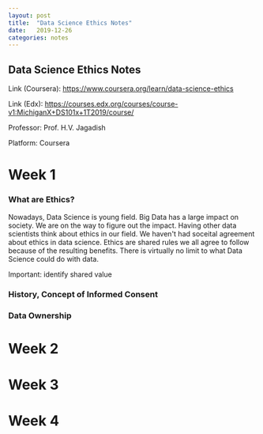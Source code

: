 ```yaml
---
layout: post
title:  "Data Science Ethics Notes"
date:   2019-12-26
categories: notes
---
```



## Data Science Ethics Notes
Link (Coursera): https://www.coursera.org/learn/data-science-ethics 

Link (Edx): https://courses.edx.org/courses/course-v1:MichiganX+DS101x+1T2019/course/ 

Professor: Prof. H.V. Jagadish 

Platform: Coursera 

# Week 1
### What are Ethics?
Nowadays, Data Science is young field. Big Data has a large impact on society. We are on the way to figure out the impact. 
Having other data scientists think about ethics in our field. 
We haven't had soceital agreement about ethics in data science. 
Ethics are shared rules we all agree to follow because of the resulting benefits. 
There is virtually no limit to what Data Science could do with data. 

Important: identify shared value

### History, Concept of Informed Consent


### Data Ownership

# Week 2

# Week 3


# Week 4
